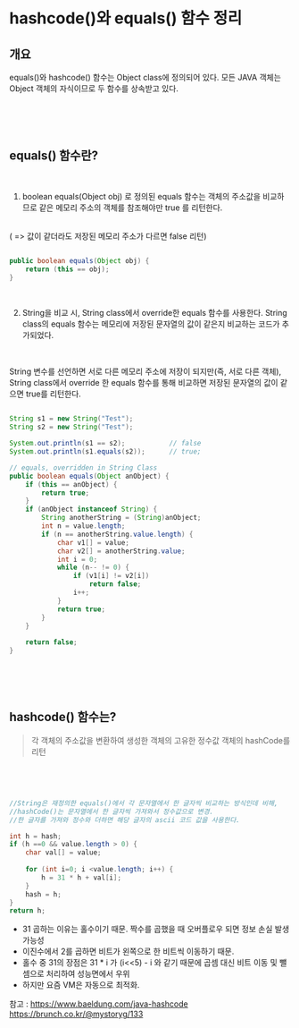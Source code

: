 

# hashcode()와 equals() 함수 정리 


## 개요

equals()와 hashcode() 함수는 Object class에 정의되어 있다. 모든 JAVA 객체는 Object 객체의 자식이므로 두 함수를 상속받고 있다.



<br><br><br>

## equals() 함수란?

<br>

1. boolean equals(Object obj) 로 정의된 equals 함수는 객체의 주소값을 비교하므로 같은 메모리 주소의 객체를 참조해야만 true 를 리턴한다.
<br>
( => 값이 같더라도 저장된 메모리 주소가 다르면 false 리턴)

```java

public boolean equals(Object obj) {
    return (this == obj);
}

```


<br>

2. String을 비교 시, String class에서 override한 equals 함수를 사용한다. String class의 equals 함수는 메모리에 저장된 문자열의 값이 같은지 비교하는 코드가 추가되었다.

<br>

  String 변수를 선언하면 서로 다른 메모리 주소에 저장이 되지만(즉, 서로 다른 객체), String class에서 override 한 equals 함수를 통해 비교하면 저장된 문자열의 값이 같으면 true를 리턴한다. 

```java

String s1 = new String("Test");
String s2 = new String("Test");

System.out.println(s1 == s2);			// false
System.out.println(s1.equals(s2));		// true;

// equals, overridden in String Class 
public boolean equals(Object anObject) {
    if (this == anObject) {
        return true;
    }
    if (anObject instanceof String) {
        String anotherString = (String)anObject;
        int n = value.length;
        if (n == anotherString.value.length) {
            char v1[] = value;
            char v2[] = anotherString.value;
            int i = 0;
            while (n-- != 0) {
                if (v1[i] != v2[i])
                    return false;
                i++;
            }
            return true;
        }
    }
    
    return false;
}


```
  

<br><br><br>

## hashcode() 함수는?

> 각 객체의 주소값을 변환하여 생성한 객체의 고유한 정수값
> 객체의 hashCode를 리턴

<br><br>

```java

//String은 재정의한 equals()에서 각 문자열에서 한 글자씩 비교하는 방식인데 비해,
//hashCode()는 문자열에서 한 글자씩 가져와서 정수값으로 변경.
//한 글자를 가져와 정수와 더하면 해당 글자의 ascii 코드 값을 사용한다.

int h = hash;
if (h ==0 && value.length > 0) {
    char val[] = value;
    
    for (int i=0; i <value.length; i++) {
        h = 31 * h + val[i];
    }
    hash = h;
}
return h;


```

- 31 곱하는 이유는 홀수이기 때문. 짝수를 곱했을 때 오버플로우 되면 정보 손실 발생 가능성
- 이진수에서 2를 곱하면 비트가 왼쪽으로 한 비트씩 이동하기 때문.
- 홀수 중 31의 장점은 31 * i 가 (i<<5) - i 와 같기 때문에 곱셈 대신 비트 이동 및 뺄셈으로 처리하여 성능면에서 우위
- 하지만 요즘 VM은 자동으로 최적화.



참고 : 
https://www.baeldung.com/java-hashcode
https://brunch.co.kr/@mystoryg/133
